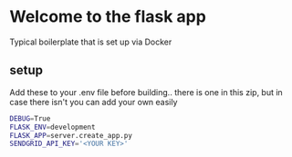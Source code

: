 # Welcome to the flask app

Typical boilerplate that is set up via Docker

## setup

Add these to your .env file before building.. there is one in this zip, but in case there isn't you can add your own easily

```bash
DEBUG=True
FLASK_ENV=development
FLASK_APP=server.create_app.py
SENDGRID_API_KEY='<YOUR KEY>'
```

